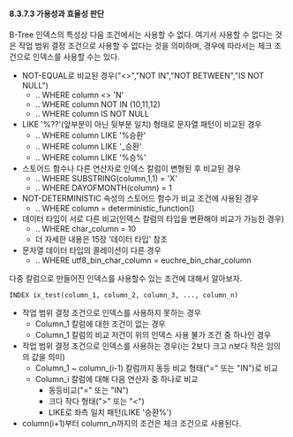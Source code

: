 #### 8.3.7.3 가용성과 효율성 판단

B-Tree 인덱스의 특성상 다음 조건에서는 사용할 수 없다. 여기서 사용할 수 없다는 것은 작업 범위 결정 조건으로 사용할 수 없다는 것을 의미하며, 경우에 따라서는 체크 조건으로 인덱스를 사용할 수는 있다.



- NOT-EQUAL로 비교된 경우("<>","NOT IN","NOT BETWEEN","IS NOT NULL")
  - .. WHERE column <> 'N'
  - .. WHERE column NOT IN (10,11,12)
  - .. WHERE column IS NOT NULL
- LIKE '%??'(앞부분이 아닌 뒷부분 일치) 형태로 문자열 패턴이 비교된 경우
  - .. WHERE column LIKE '%승환'
  - .. WHERE column LIKE '_승환'
  - .. WHERE column LIKE '%승%'
- 스토어드 함수나 다른 연산자로 인덱스 칼럼이 변형된 후 비교된 경우
  - .. WHERE SUBSTRING(column,1,1) = 'X'
  - .. WHERE DAYOFMONTH(column) = 1
- NOT-DETERMINISTIC 속성의 스토어드 함수가 비교 조건에 사용된 경우
  - .. WHERE column = deterministic_function()
- 데이터 타입이 서로 다른 비교(인덱스 칼럼의 타입을 변환해야 비교가 가능한 경우)
  - .. WHERE char_column = 10
  - 더 자세한 내용은 15장 '데이터 타입' 참조
- 문자열 데이터 타입의 콜레이션이 다른 경우
  - .. WHERE utf8_bin_char_column = euchre_bin_char_column



다중 칼럼으로 만들어진 인덱스를 사용할수 있는 조건에 대해서 알아보자.

```mysql
INDEX ix_test(column_1, column_2, column_3, ..., column_n)
```

- 작업 범위 결정 조건으로 인덱스를 사용하지 못하는 경우
  - Column_1 칼럼에 대한 조건이 없는 경우
  - Column_1 칼럼의 비교 저건이 위의 인덱스 사용 불가 조건 중 하나인 경우
- 작업 범위 결정 조건으로 인덱스를 사용하는 경우(i는 2보다 크고 n보다 작은 임의의 값을 의미)
  - Column_1 ~ column_(i-1) 칼럼까지 동등 비교 형태("=" 또는 "IN")로 비교
  - Column_i 칼럼에 대해 다음 연산자 중 하나로 비교
    - 동등비교("=" 또는 "IN")
    - 크다 작다 형태(">" 또는 "<")
    - LIKE로 좌측 일치 패턴(LIKE '승환%')
- column(i+1)부터 column_n까지의 조건은 체크 조건으로 사용된다.

